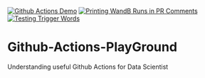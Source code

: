 [![Github Actions Demo](https://github.com/V-Sher/Github-Actions-PlayGround/actions/workflows/hello_and_bye.yml/badge.svg?branch=hello-world)](https://github.com/V-Sher/Github-Actions-PlayGround/actions/workflows/hello_and_bye.yml)
[![Printing WandB Runs in PR Comments](https://github.com/V-Sher/Github-Actions-PlayGround/actions/workflows/wandb_runs.yml/badge.svg)](https://github.com/V-Sher/Github-Actions-PlayGround/actions/workflows/wandb_runs.yml)
[![Testing Trigger Words](https://github.com/V-Sher/Github-Actions-PlayGround/actions/workflows/trigger_word.yml/badge.svg)](https://github.com/V-Sher/Github-Actions-PlayGround/actions/workflows/trigger_word.yml)

# Github-Actions-PlayGround
Understanding useful Github Actions for Data Scientist


